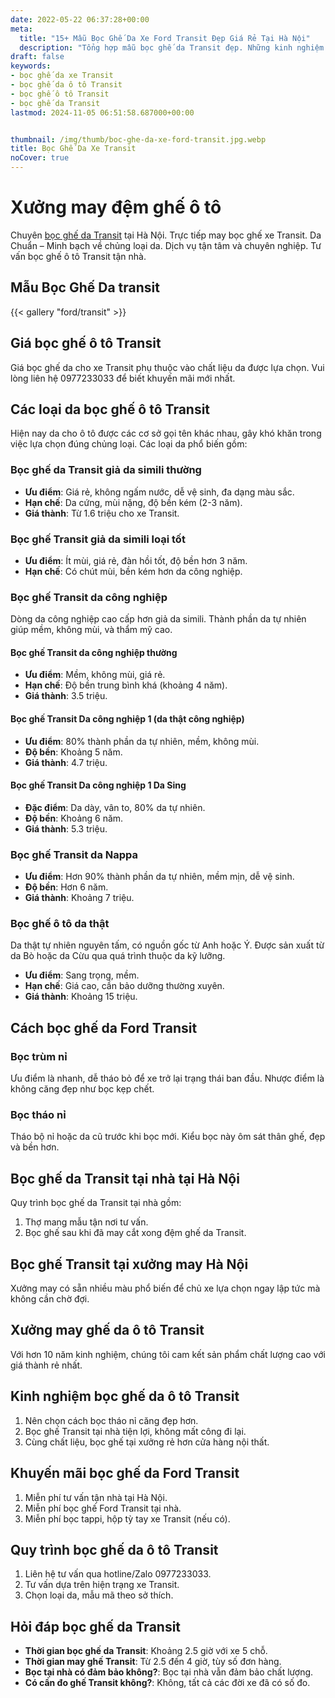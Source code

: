 ```yaml
---
date: 2022-05-22 06:37:28+00:00
meta:
  title: "15+ Mẫu Bọc Ghế Da Xe Ford Transit Đẹp Giá Rẻ Tại Hà Nội"
  description: "Tổng hợp mẫu bọc ghế da Transit đẹp. Những kinh nghiệm bọc ghế ô tô Transit. Chương trình khuyến mãi bọc ghế Ford Transit. Bảng giá bọc ghế da xe Transit."
draft: false
keywords:
- bọc ghế da xe Transit
- bọc ghế da ô tô Transit
- bọc ghế ô tô Transit
- bọc ghế da Transit
lastmod: 2024-11-05 06:51:58.687000+00:00


thumbnail: /img/thumb/boc-ghe-da-xe-ford-transit.jpg.webp
title: Bọc Ghế Da Xe Transit
noCover: true
---
```


# Xưởng may đệm ghế ô tô

Chuyên [bọc ghế da Transit](https://bocgheoto.vn/ford/boc-ghe-da-xe-ford-transit.html/) tại Hà Nội. Trực tiếp may bọc ghế xe Transit. Da Chuẩn – Minh bạch về chủng loại da. Dịch vụ tận tâm và chuyên nghiệp. Tư vấn bọc ghế ô tô Transit tận nhà.

## Mẫu Bọc Ghế Da transit
{{< gallery "ford/transit" >}}

## Giá bọc ghế ô tô Transit

Giá bọc ghế da cho xe Transit phụ thuộc vào chất liệu da được lựa chọn. Vui lòng liên hệ 0977233033 để biết khuyến mãi mới nhất.

## Các loại da bọc ghế ô tô Transit

Hiện nay da cho ô tô được các cơ sở gọi tên khác nhau, gây khó khăn trong việc lựa chọn đúng chủng loại. Các loại da phổ biến gồm:

### Bọc ghế da Transit giả da simili thường

- **Ưu điểm**: Giá rẻ, không ngấm nước, dễ vệ sinh, đa dạng màu sắc.
- **Hạn chế**: Da cứng, mùi nặng, độ bền kém (2-3 năm).
- **Giá thành**: Từ 1.6 triệu cho xe Transit.

### Bọc ghế Transit giả da simili loại tốt

- **Ưu điểm**: Ít mùi, giá rẻ, đàn hồi tốt, độ bền hơn 3 năm.
- **Hạn chế**: Có chút mùi, bền kém hơn da công nghiệp.

### Bọc ghế Transit da công nghiệp

Dòng da công nghiệp cao cấp hơn giả da simili. Thành phần da tự nhiên giúp mềm, không mùi, và thẩm mỹ cao.

#### Bọc ghế Transit da công nghiệp thường

- **Ưu điểm**: Mềm, không mùi, giá rẻ.
- **Hạn chế**: Độ bền trung bình khá (khoảng 4 năm).
- **Giá thành**: 3.5 triệu.

#### Bọc ghế Transit Da công nghiệp 1 (da thật công nghiệp)

- **Ưu điểm**: 80% thành phần da tự nhiên, mềm, không mùi.
- **Độ bền**: Khoảng 5 năm.
- **Giá thành**: 4.7 triệu.

#### Bọc ghế Transit Da công nghiệp 1 Da Sing

- **Đặc điểm**: Da dày, vân to, 80% da tự nhiên.
- **Độ bền**: Khoảng 6 năm.
- **Giá thành**: 5.3 triệu.

### Bọc ghế Transit da Nappa

- **Ưu điểm**: Hơn 90% thành phần da tự nhiên, mềm mịn, dễ vệ sinh.
- **Độ bền**: Hơn 6 năm.
- **Giá thành**: Khoảng 7 triệu.

### Bọc ghế ô tô da thật

Da thật tự nhiên nguyên tấm, có nguồn gốc từ Anh hoặc Ý. Được sản xuất từ da Bò hoặc da Cừu qua quá trình thuộc da kỹ lưỡng.

- **Ưu điểm**: Sang trọng, mềm.
- **Hạn chế**: Giá cao, cần bảo dưỡng thường xuyên.
- **Giá thành**: Khoảng 15 triệu.

## Cách bọc ghế da Ford Transit

### Bọc trùm nỉ

Ưu điểm là nhanh, dễ tháo bỏ để xe trở lại trạng thái ban đầu. Nhược điểm là không căng đẹp như bọc kẹp chết.

### Bọc tháo nỉ

Tháo bộ nỉ hoặc da cũ trước khi bọc mới. Kiểu bọc này ôm sát thân ghế, đẹp và bền hơn.

## Bọc ghế da Transit tại nhà tại Hà Nội

Quy trình bọc ghế da Transit tại nhà gồm:
1. Thợ mang mẫu tận nơi tư vấn.
2. Bọc ghế sau khi đã may cắt xong đệm ghế da Transit.

## Bọc ghế Transit tại xưởng may Hà Nội

Xưởng may có sẵn nhiều màu phổ biến để chủ xe lựa chọn ngay lập tức mà không cần chờ đợi.

## Xưởng may ghế da ô tô Transit

Với hơn 10 năm kinh nghiệm, chúng tôi cam kết sản phẩm chất lượng cao với giá thành rẻ nhất.

## Kinh nghiệm bọc ghế da ô tô Transit

1. Nên chọn cách bọc tháo nỉ căng đẹp hơn.
2. Bọc ghế Transit tại nhà tiện lợi, không mất công đi lại.
3. Cùng chất liệu, bọc ghế tại xưởng rẻ hơn cửa hàng nội thất.

## Khuyến mãi bọc ghế da Ford Transit

1. Miễn phí tư vấn tận nhà tại Hà Nội.
2. Miễn phí bọc ghế Ford Transit tại nhà.
3. Miễn phí bọc tappi, hộp tỳ tay xe Transit (nếu có).

## Quy trình bọc ghế da ô tô Transit

1. Liên hệ tư vấn qua hotline/Zalo 0977233033.
2. Tư vấn dựa trên hiện trạng xe Transit.
3. Chọn loại da, mẫu mã theo sở thích.

## Hỏi đáp bọc ghế da Transit

- **Thời gian bọc ghế da Transit**: Khoảng 2.5 giờ với xe 5 chỗ.
- **Thời gian may ghế Transit**: Từ 2.5 đến 4 giờ, tùy số đơn hàng.
- **Bọc tại nhà có đảm bảo không?**: Bọc tại nhà vẫn đảm bảo chất lượng.
- **Có cần đo ghế Transit không?**: Không, tất cả các đời xe đã có số đo.
 